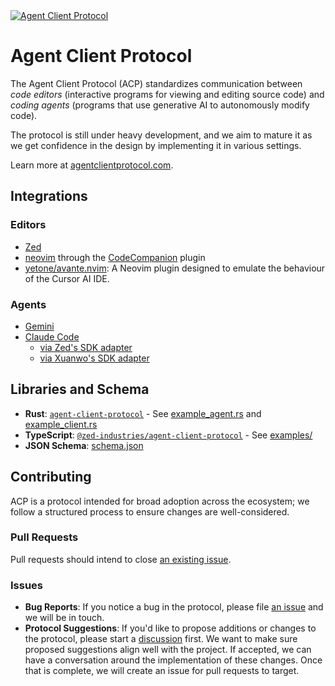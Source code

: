 <a href="https://agentclientprotocol.com/" >
  <img alt="Agent Client Protocol" src="https://zed.dev/img/acp/banner-dark.webp">
</a>

# Agent Client Protocol

The Agent Client Protocol (ACP) standardizes communication between _code editors_ (interactive programs for viewing and editing source code) and _coding agents_ (programs that use generative AI to autonomously modify code).

The protocol is still under heavy development, and we aim to mature it as we get confidence in the design by implementing it in various settings.

Learn more at [agentclientprotocol.com](https://agentclientprotocol.com/).

## Integrations

### Editors

- [Zed](https://zed.dev/docs/ai/external-agents)
- [neovim](https://neovim.io) through the [CodeCompanion](https://github.com/olimorris/codecompanion.nvim) plugin
- [yetone/avante.nvim](https://github.com/yetone/avante.nvim): A Neovim plugin designed to emulate the behaviour of the Cursor AI IDE.

### Agents

- [Gemini](https://github.com/google-gemini/gemini-cli)
- [Claude Code](https://docs.anthropic.com/en/docs/claude-code/overview)
  - [via Zed's SDK adapter](https://github.com/zed-industries/claude-code-acp)
  - [via Xuanwo's SDK adapter](https://github.com/Xuanwo/acp-claude-code)

## Libraries and Schema

- **Rust**: [`agent-client-protocol`](https://crates.io/crates/agent-client-protocol) - See [example_agent.rs](./rust/example_agent.rs) and [example_client.rs](./rust/example_client.rs)
- **TypeScript**: [`@zed-industries/agent-client-protocol`](https://www.npmjs.com/package/@zed-industries/agent-client-protocol) - See [examples/](./typescript/examples/)
- **JSON Schema**: [schema.json](./schema/schema.json)

## Contributing

ACP is a protocol intended for broad adoption across the ecosystem; we follow a structured process to ensure changes are well-considered.

### Pull Requests

Pull requests should intend to close [an existing issue](https://github.com/zed-industries/agent-client-protocol/issues).

### Issues

- **Bug Reports**: If you notice a bug in the protocol, please file [an issue](https://github.com/zed-industries/agent-client-protocol/issues/new?template=05_bug_report.yml) and we will be in touch.
- **Protocol Suggestions**: If you'd like to propose additions or changes to the protocol, please start a [discussion](https://github.com/zed-industries/agent-client-protocol/discussions/categories/protocol-suggestions) first. We want to make sure proposed suggestions align well with the project. If accepted, we can have a conversation around the implementation of these changes. Once that is complete, we will create an issue for pull requests to target.

